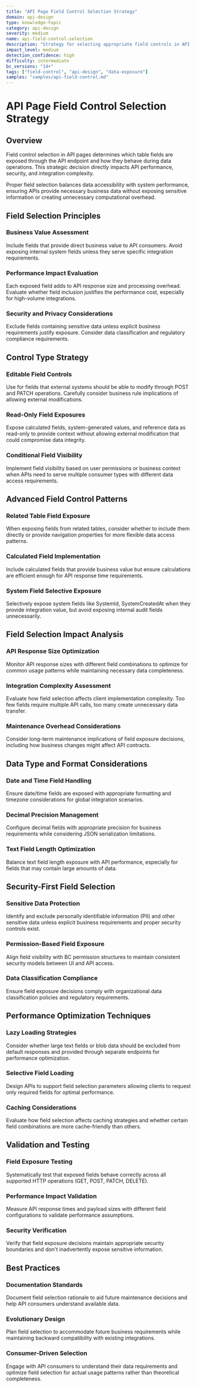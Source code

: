 ```yaml
---
title: "API Page Field Control Selection Strategy"
domain: api-design
type: knowledge-topic
category: api-design
severity: medium
name: api-field-control-selection
description: "Strategy for selecting appropriate field controls in API page design"
impact_level: medium
detection_confidence: high
difficulty: intermediate
bc_versions: "14+"
tags: ["field-control", "api-design", "data-exposure"]
samples: "samples/api-field-control.md"
---
```


# API Page Field Control Selection Strategy

## Overview

Field control selection in API pages determines which table fields are exposed through the API endpoint and how they behave during data operations. This strategic decision directly impacts API performance, security, and integration complexity.

Proper field selection balances data accessibility with system performance, ensuring APIs provide necessary business data without exposing sensitive information or creating unnecessary computational overhead.

## Field Selection Principles

### Business Value Assessment
Include fields that provide direct business value to API consumers. Avoid exposing internal system fields unless they serve specific integration requirements.

### Performance Impact Evaluation
Each exposed field adds to API response size and processing overhead. Evaluate whether field inclusion justifies the performance cost, especially for high-volume integrations.

### Security and Privacy Considerations
Exclude fields containing sensitive data unless explicit business requirements justify exposure. Consider data classification and regulatory compliance requirements.

## Control Type Strategy

### Editable Field Controls
Use for fields that external systems should be able to modify through POST and PATCH operations. Carefully consider business rule implications of allowing external modifications.

### Read-Only Field Exposures
Expose calculated fields, system-generated values, and reference data as read-only to provide context without allowing external modification that could compromise data integrity.

### Conditional Field Visibility
Implement field visibility based on user permissions or business context when APIs need to serve multiple consumer types with different data access requirements.

## Advanced Field Control Patterns

### Related Table Field Exposure
When exposing fields from related tables, consider whether to include them directly or provide navigation properties for more flexible data access patterns.

### Calculated Field Implementation
Include calculated fields that provide business value but ensure calculations are efficient enough for API response time requirements.

### System Field Selective Exposure
Selectively expose system fields like SystemId, SystemCreatedAt when they provide integration value, but avoid exposing internal audit fields unnecessarily.

## Field Selection Impact Analysis

### API Response Size Optimization
Monitor API response sizes with different field combinations to optimize for common usage patterns while maintaining necessary data completeness.

### Integration Complexity Assessment
Evaluate how field selection affects client implementation complexity. Too few fields require multiple API calls, too many create unnecessary data transfer.

### Maintenance Overhead Considerations
Consider long-term maintenance implications of field exposure decisions, including how business changes might affect API contracts.

## Data Type and Format Considerations

### Date and Time Field Handling
Ensure date/time fields are exposed with appropriate formatting and timezone considerations for global integration scenarios.

### Decimal Precision Management
Configure decimal fields with appropriate precision for business requirements while considering JSON serialization limitations.

### Text Field Length Optimization
Balance text field length exposure with API performance, especially for fields that may contain large amounts of data.

## Security-First Field Selection

### Sensitive Data Protection
Identify and exclude personally identifiable information (PII) and other sensitive data unless explicit business requirements and proper security controls exist.

### Permission-Based Field Exposure
Align field visibility with BC permission structures to maintain consistent security models between UI and API access.

### Data Classification Compliance
Ensure field exposure decisions comply with organizational data classification policies and regulatory requirements.

## Performance Optimization Techniques

### Lazy Loading Strategies
Consider whether large text fields or blob data should be excluded from default responses and provided through separate endpoints for performance optimization.

### Selective Field Loading
Design APIs to support field selection parameters allowing clients to request only required fields for optimal performance.

### Caching Considerations
Evaluate how field selection affects caching strategies and whether certain field combinations are more cache-friendly than others.

## Validation and Testing

### Field Exposure Testing
Systematically test that exposed fields behave correctly across all supported HTTP operations (GET, POST, PATCH, DELETE).

### Performance Impact Validation
Measure API response times and payload sizes with different field configurations to validate performance assumptions.

### Security Verification
Verify that field exposure decisions maintain appropriate security boundaries and don't inadvertently expose sensitive information.

## Best Practices

### Documentation Standards
Document field selection rationale to aid future maintenance decisions and help API consumers understand available data.

### Evolutionary Design
Plan field selection to accommodate future business requirements while maintaining backward compatibility with existing integrations.

### Consumer-Driven Selection
Engage with API consumers to understand their data requirements and optimize field selection for actual usage patterns rather than theoretical completeness.